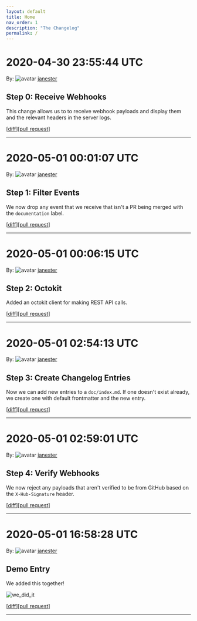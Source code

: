 ```yaml
---
layout: default
title: Home
nav_order: 1
description: "The Changelog"
permalink: /
---
```


# 2020-04-30 23:55:44 UTC

By: ![avatar](https://avatars1.githubusercontent.com/u/3330181?v=4&s=50) [janester](https://github.com/janester)

## Step 0: Receive Webhooks

This change allows us to to receive webhook payloads and display them and the relevant headers in the server logs.

[[diff](https://github.com/githubsatelliteworkshops/webhooks-with-rest/pull/1.diff)][[pull request](https://github.com/githubsatelliteworkshops/webhooks-with-rest/pull/1)]
* * *

# 2020-05-01 00:01:07 UTC

By: ![avatar](https://avatars1.githubusercontent.com/u/3330181?v=4&s=50) [janester](https://github.com/janester)

## Step 1: Filter Events

We now drop any event that we receive that isn't a PR being merged with the `documentation` label.

[[diff](https://github.com/githubsatelliteworkshops/webhooks-with-rest/pull/2.diff)][[pull request](https://github.com/githubsatelliteworkshops/webhooks-with-rest/pull/2)]
* * *

# 2020-05-01 00:06:15 UTC

By: ![avatar](https://avatars1.githubusercontent.com/u/3330181?v=4&s=50) [janester](https://github.com/janester)

## Step 2: Octokit

Added an octokit client for making REST API calls.

[[diff](https://github.com/githubsatelliteworkshops/webhooks-with-rest/pull/3.diff)][[pull request](https://github.com/githubsatelliteworkshops/webhooks-with-rest/pull/3)]
* * *

# 2020-05-01 02:54:13 UTC

By: ![avatar](https://avatars1.githubusercontent.com/u/3330181?v=4&s=50) [janester](https://github.com/janester)

## Step 3: Create Changelog Entries

Now we can add new entries to a `doc/index.md`. If one doesn't exist already, we create one with default frontmatter and the new entry.

[[diff](https://github.com/githubsatelliteworkshops/webhooks-with-rest/pull/4.diff)][[pull request](https://github.com/githubsatelliteworkshops/webhooks-with-rest/pull/4)]
* * *

# 2020-05-01 02:59:01 UTC

By: ![avatar](https://avatars1.githubusercontent.com/u/3330181?v=4&s=50) [janester](https://github.com/janester)

## Step 4: Verify Webhooks

We now reject any payloads that aren't verified to be from GitHub based on the `X-Hub-Signature` header.

[[diff](https://github.com/githubsatelliteworkshops/webhooks-with-rest/pull/5.diff)][[pull request](https://github.com/githubsatelliteworkshops/webhooks-with-rest/pull/5)]
* * *

# 2020-05-01 16:58:28 UTC

By: ![avatar](https://avatars1.githubusercontent.com/u/3330181?v=4&s=50) [janester](https://github.com/janester)

## Demo Entry

We added this together!

![we_did_it](https://user-images.githubusercontent.com/3330181/80780711-e9343480-8b3d-11ea-8a54-ab9fe9e70f95.gif)

[[diff](https://github.com/githubsatelliteworkshops/webhooks-with-rest/pull/6.diff)][[pull request](https://github.com/githubsatelliteworkshops/webhooks-with-rest/pull/6)]
* * *

